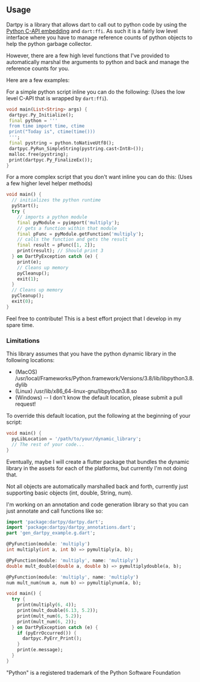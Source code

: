 ## Usage

Dartpy is a library that allows dart to call out to python code
by using the [Python C-API embedding](https://docs.python.org/3/c-api/index.html#c-api-index) and `dart:ffi`.
As such it is a fairly low level interface where you have to manage reference counts of python objects to help the python garbage collector.

However, there are a few high level functions that I've provided to automatically marshal the arguments to python and back and manage the reference counts for you.

Here are a few examples:

For a simple python script inline you can do the following:
(Uses the low level C-API that is wrapped by `dart:ffi`).
```dart
void main(List<String> args) {
 dartpyc.Py_Initialize();
 final python = '''
 from time import time, ctime
 print("Today is", ctime(time()))
 ''';
 final pystring = python.toNativeUtf8();
 dartpyc.PyRun_SimpleString(pystring.cast<Int8>());
 malloc.free(pystring);
 print(dartpyc.Py_FinalizeEx());
}
```

For a more complex script that you don't want inline you can do this:
(Uses a few higher level helper methods)
```dart
void main() {
  // initializes the python runtime
  pyStart();
  try {
    // imports a python module
    final pyModule = pyimport('multiply');
    // gets a function within that module
    final pFunc = pyModule.getFunction('multiply');
    // calls the function and gets the result
    final result = pFunc([1, 2]);
    print(result); // Should print 3
  } on DartPyException catch (e) {
    print(e);
    // Cleans up memory
    pyCleanup();
    exit(1);
  }
  // Cleans up memory
  pyCleanup();
  exit(0);
}
```

Feel free to contribute! This is a best effort project that I develop in my spare time. 

### Limitations

This library assumes that you have the python dynamic library in the following locations:
- (MacOS) /usr/local/Frameworks/Python.framework/Versions/3.8/lib/libpython3.8.dylib
- (Linux) /usr/lib/x86_64-linux-gnu/libpython3.8.so
- (Windows) -- I don't know the default location, please submit a pull request!

To override this default location, put the following at the beginning of your script:
```dart
void main() {
  pyLibLocation = '/path/to/your/dynamic_library';
  // The rest of your code...
}
```
Eventually, maybe I will create a flutter package that bundles the dynamic library in the assets for each of the platforms, but currently I'm not doing that.

Not all objects are automatically marshalled back and forth, currently just supporting basic objects (int, double, String, num).

I'm working on an annotation and code generation library so that you can just annotate and call functions like so:
```dart
import 'package:dartpy/dartpy.dart';
import 'package:dartpy/dartpy_annotations.dart';
part 'gen_dartpy_example.g.dart';

@PyFunction(module: 'multiply')
int multiply(int a, int b) => pymultiply(a, b);

@PyFunction(module: 'multiply', name: 'multiply')
double mult_double(double a, double b) => pymultiplydouble(a, b);

@PyFunction(module: 'multiply', name: 'multiply')
num mult_num(num a, num b) => pymultiplynum(a, b);

void main() {
  try {
    print(multiply(6, 4));
    print(mult_double(6.13, 5.2));
    print(mult_num(6, 5.2));
    print(mult_num(6, 2));
  } on DartPyException catch (e) {
    if (pyErrOccurred()) {
      dartpyc.PyErr_Print();
    }
    print(e.message);
  }
}
```

"Python" is a registered trademark of the Python Software Foundation
